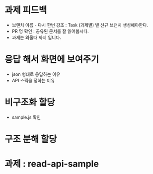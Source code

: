# 과제 피드백
- 브랜치 이름 - 다시 한번 강조 : Task (과제별) 별 신규 브랜치 생성해야한다.
- PR 명 확인 : 공유된 문서를 잘 읽어봅시다.
- 과제는 외울때 까지 입니다.

# 응답 해서 화면에 보여주기
- json 형태로 응답하는 이유
- API 스펙을 정하는 이유

# 비구조화 할당
- sample.js 확인
# 구조 분해 할당

# 과제 :  read-api-sample